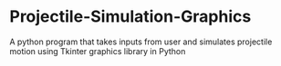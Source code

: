 # Projectile-Simulation-Graphics
A python program that takes inputs from user and simulates projectile motion using Tkinter graphics library in Python
